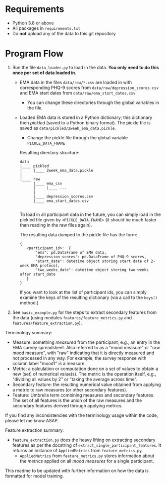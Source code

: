 # Requirements

+ Python 3.8 or above
+ All packages in `requirements.txt`
+ Do **not** upload any of the data to this git repository

# Program Flow

1. Run the file `data_loader.py` to load in the data. **You only need to do this once per set of data loaded in**.
   * EMA data in the files `data/raw/*.csv` are loaded in with corresponding PHQ-9 scores from `data/raw/depression_scores.csv` and EMA start dates from `data/raw/ema_start_dates.csv`
     * You can change these directories through the global variables in the file.
   * Loaded EMA data is stored in a Python dictionary; this dictionary then _pickled_ (saved to a Python binary format). The pickle file is saved as `data/pickled/2week_ema_data.pickle`.
      * Change the pickle file through the global variable `PICKLE_DATA_FNAME`
   
      Resulting directory structure:
      ```
      data
      |____ pickled
      |     |____ 2week_ema_data.pickle
      |
      |____ raw
            |____ ema_csv
            |     |____ ...
            |
            |____ depression_scores.csv
            |____ ema_start_dates.csv
            
      ```
  
      To load in all participant data in the future, you can simply load in the pickled file given by `<PICKLE_DATA_FNAME>` (it should be much faster than reading in the raw files again). 
     
      The resulting data dumped to the pickle file has the form:
      
      ```
      {
         <participant_id>:  {
             "ema": pd.DataFrame of EMA data,
             "depression_scores": pd.DataFrame of PHQ-9 scores,
             "start_date": datetime object storing start date of 2-week EMA protocol,
             "two_weeks_date": datetime object storing two weeks after start_date 
         }
      }
      ```
     If you want to look at the list of participant ids, you can simply examine the keys of the resulting dictionary (via a call to the `keys()` method.)
2. See `basic_example.py` for the steps to extract secondary features from the data (using modules `features/feature_metrics.py` and `features/feature_extraction.py`).

Terminology summary:

+ Measure: something _measured_ from the participant; e.g., an entry in the EMA survey spreadsheet. Also referred to as a "mood measure" or "raw mood measure", with "raw" indicating that it is directly measured and not processed in any way. For example, the survey response with column label "mood1" is a measure. 
+ Metric: a calculation or computation done on a set of values to obtain a new (set) of numerical value(s). The metric is the operation itself, e.g., "dividing all values by 2" or "taking the average across time".
+ Secondary feature: the resulting numerical value obtained from applying a metric to raw measures (or other secondary features).
+ Feature: Umbrella term combining measures and secondary features. The set of all features is the union of the raw measures and the secondary features derived through applying metrics.

If you find any inconsistencies with the terminology usage within the code, please let me know ASAP.

Feature extraction summary:

+ `feature_extraction.py` does the heavy lifting on extracting secondary features as per the docstring of `extract_single_participant_features`. It returns an instance of `AppliedMetrics` from `feature_metrics.py`.
    + `AppliedMetrics` from `feature_metrics.py` stores information about the _metrics_ applied on all _mood measures_ for a single participant.

This readme to be updated with further information on how the data is formatted for model training.



